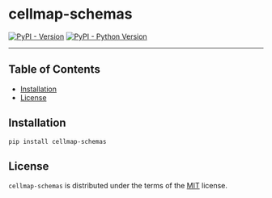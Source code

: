 # cellmap-schemas

[![PyPI - Version](https://img.shields.io/pypi/v/cellmap-schemas.svg)](https://pypi.org/project/cellmap-schemas)
[![PyPI - Python Version](https://img.shields.io/pypi/pyversions/cellmap-schemas.svg)](https://pypi.org/project/cellmap-schemas)

-----

## Table of Contents

- [Installation](#installation)
- [License](#license)

## Installation

```console
pip install cellmap-schemas
```

## License

`cellmap-schemas` is distributed under the terms of the [MIT](https://spdx.org/licenses/MIT.html) license.
